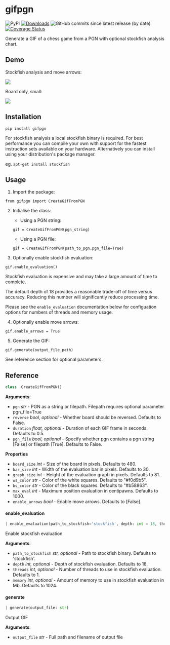 # gifpgn

![PyPI](https://img.shields.io/pypi/v/gifpgn?color=blue)
[![Downloads](https://pepy.tech/badge/gifpgn)](https://pepy.tech/project/gifpgn)
![GitHub commits since latest release (by date)](https://img.shields.io/github/commits-since/prozn/gifpgn/latest)
[![Coverage Status](https://coveralls.io/repos/github/prozn/gifpgn/badge.svg)](https://coveralls.io/github/prozn/gifpgn)

Generate a GIF of a chess game from a PGN with optional stockfish analysis chart.

## Demo
Stockfish analysis and move arrows:

![](https://i.imgur.com/dXqrIIY.gif)

Board only, small:

![](https://i.imgur.com/vO3eYH7.gif)

## Installation
 ``pip install gifpgn``

For stockfish analysis a local stockfish binary is required.
For best performance you can compile your own with support for the fastest instruction sets available on your hardware. Alternatively you can install using your distribution's package manager.

eg. ``apt-get install stockfish``

## Usage
1. Import the package:

``from gifpgn import CreateGifFromPGN``

2. Initialise the class:
	- Using a PGN string:
  
	``gif = CreateGifFromPGN(pgn_string)``
  
	- Using a PGN file:
  
	``gif = CreateGifFromPGN(path_to_pgn,pgn_file=True)``

3. Optionally enable stockfish evaluation:

``gif.enable_evaluation()``

Stockfish evaluation is expensive and may take a large amount of time to complete.

The default depth of 18 provides a reasonable trade-off of time versus accuracy. Reducing this number will significantly reduce processing time.

Please see the `enable_evaluation` documentation below for configuation options for numbers of threads and memory usage.

4. Optionally enable move arrows:

``gif.enable_arrows = True``

5. Generate the GIF:

``gif.generate(output_file_path)``

See reference section for optional parameters.

## Reference
```python
class  CreateGifFromPGN()
```
**Arguments**:
-  `pgn`  _str_ - PGN as a string or filepath. Filepath requires optional parameter pgn_file=True
-  `reverse`  _bool, optional_ - Whether board should be reversed. Defaults to False.
-  `duration`  _float, optional_ - Duration of each GIF frame in seconds. Defaults to 0.5.
-  `pgn_file`  _bool, optional_ - Specify whether pgn contains a pgn string [False] or filepath [True]. Defaults to False.

**Properties**
- `board_size` _int_ - Size of the board in pixels. Defaults to 480.
- `bar_size` _int_ - Width of the evaluation bar in pixels. Defaults to 30.
- `graph_size` _int_ - Height of the evaluation graph in pixels. Defaults to 81.
- `ws_color` _str_ - Color of the white squares. Defaults to "#f0d9b5".
- `bs_color` _str_ - Color of the black squares. Defaults to "#b58863".
- `max_eval` _int_ - Maximum position evaluation in centipawns. Defaults to 1000.
- `enable_arrows` _bool_ - Enable move arrows. Defaults to [False].

#### enable\_evaluation
```python
| enable_evaluation(path_to_stockfish='stockfish', depth: int = 18, threads: int = 1, memory: int = 1024)
```
Enable stockfish evaluation

**Arguments**:
-  `path_to_stockfish`  _str, optional_ - Path to stockfish binary. Defaults to 'stockfish'.
-  `depth`  _int, optional_ - Depth of stockfish evaluation. Defaults to 18.
-  `threads`  _int, optional_ - Number of threads to use in stockfish evaluation. Defaults to 1.
-  `memory`  _int, optional_ - Amount of memory to use in stockfish evaluation in Mb. Defaults to 1024.

#### generate
```python
| generate(output_file: str)
```
Output GIF

**Arguments**:
-  `output_file`  _str_ - Full path and filename of output file
